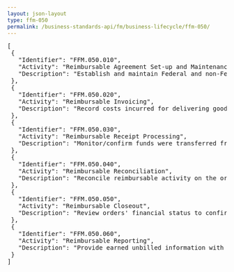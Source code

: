 ```yaml
---
layout: json-layout
type: ffm-050
permalink: /business-standards-api/fm/business-lifecycle/ffm-050/
---
```

<pre>
[
 {
   "Identifier": "FFM.050.010",
   "Activity": "Reimbursable Agreement Set-up and Maintenance",
   "Description": "Establish and maintain Federal and non-Federal payer information; Establish unfilled customer orders (UCO); Establish projects, as appropriate, to accumulate costs; Request advance payments; Includes set-up and maintenance of Interagency Agreements (IAA); Does not include reimbursable agreement negotiations between trading partners of general terms, conditions, and order details"
 },
 {
   "Identifier": "FFM.050.020",
   "Activity": "Reimbursable Invoicing",
   "Description": "Record costs incurred for delivering goods/services; Generate invoices and customer account statements; Establish receivables; Includes applying cost information when generating invoices"
 },
 {
   "Identifier": "FFM.050.030",
   "Activity": "Reimbursable Receipt Processing",
   "Description": "Monitor/confirm funds were transferred from Federal agency trading partners; Receive payments from non-Federal trading partners or payment information from Treasury; Record collections and deposits; Match funds transfers/collections to invoices; Includes processing advance payments"
 },
 {
   "Identifier": "FFM.050.040",
   "Activity": "Reimbursable Reconciliation",
   "Description": "Reconcile reimbursable activity on the orders; Resolve reconciliation issues; Work with trading partner to resolve unsettled invoices; Apply credit memos and adjustments; Assess interest, penalties and administrative fees; Determine whether to transfer receivable for delinquent debt collection"
 },
 {
   "Identifier": "FFM.050.050",
   "Activity": "Reimbursable Closeout",
   "Description": "Review orders' financial status to confirm final costs were accumulated and invoiced; Liquidate unfilled customer order balances; For overpayments, generate intragovernmental/miscellaneous payment request; Close orders"
 },
 {
   "Identifier": "FFM.050.060",
   "Activity": "Reimbursable Reporting",
   "Description": "Provide earned unbilled information with trading partners; Analyze and report on reimbursable costs, receivables, and receipts; Provide deposit summary and detail information to support financial reconciliation activities"
 }
]
</pre>
